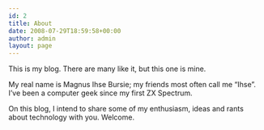 ```yaml
---
id: 2
title: About
date: 2008-07-29T18:59:58+00:00
author: admin
layout: page
---
```

This is my blog. There are many like it, but this one is mine.

My real name is Magnus Ihse Bursie; my friends most often call me &#8220;Ihse&#8221;. I&#8217;ve been a computer geek since my first ZX Spectrum.

On this blog, I intend to share some of my enthusiasm, ideas and rants about technology with you. Welcome.